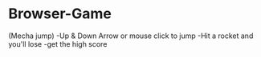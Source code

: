 # Browser-Game

(Mecha jump)
 -Up & Down Arrow or mouse click to jump
 -Hit a rocket and you'll lose
 -get the high score


